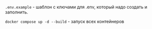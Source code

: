 

`.env.example` - шаблон с ключами для .env, который надо создать и заполнить.

`docker compose up -d --build` - запуск всех контейнеров
